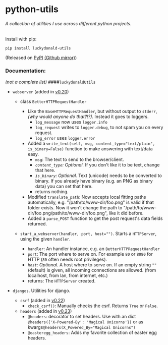 # python-utils
###### A collection of utilities I use across different python projects.

Install with pip:
```shell
pip install luckydonald-utils
```    
 

(Released on [PyPI](https://pypi.python.org/pypi/luckydonald-utils) [(Github mirror)](https://github.com/luckydonald/python-utils/releases/))

### Documentation:
*(not a complete list)*
####```luckydonaldUtils```
- ```webserver``` (added in [v0.20](https://github.com/luckydonald/python-utils/releases/tag/v0.20))
	- class ```BetterHTTPRequestHandler```
		- Like the ```BaseHTTPRequestHandler```, but without output to ```stderr```, *(why would anyone do that?!?)*. Instead it goes to loggers.
			- ```log_message``` now uses ```logger.info```
			- ```log_request``` writes to ```logger.debug```, to not spam you on every request.
			- ```log_error``` uses ```logger.error```
		- Added a ```write_text(self, msg, content_type="text/plain", is_binary=False)``` function to make answering with text/data easy.
			- ```msg```: The text to send to the browser/client.
			- *```content_type```: Optional.* If you don't like it to be text, change that here.
			- *```is_binary```: Optional.* Text (unicode) needs to be converted to binary. If you already have binary (e.g. an PNG as binary data) you can set that here.
			- returns nothing.
		- Modified ```translate_path```: Now accepts local fitting paths automatically,
		e.g. "/path/to/www-dir/foo.png" is valid if that folder exists. Now it won't change the path to "/path/to/www-dir/foo.png/path/to/www-dir/foo.png", like it did before.
		- Added a ```parse_POST``` function to get the post request's data fields returned.
		
	- ```start_a_webserver(handler, port, host="")```. 	Starts a ```HTTPServer```, using the given ```handler```.
		- ```handler```: An handler instance, e.g. an ```BetterHTTPRequestHandler```
		- ```port```: The port where to serve on. For example ```80``` or ```8080``` for HTTP (```80``` often needs root privileges).
		- *```host```: Optional.* A host where to serve on. If an empty string ```""``` (default) is given, all incoming connections are allowed. (from localhost, from lan, from internet, etc.)
		- returns: The ```HTTPServer``` created.
		
- ```djangos```. Utilities for django.
	- ```csrf``` (added in [v0.22](https://github.com/luckydonald/python-utils/releases/tag/v0.22))
		- ```check_csrf()```: Manually checks the csrf. Returns ```True``` or ```False```.
	- ```headers```  (added in [v0.23](https://github.com/luckydonald/python-utils/releases/tag/v0.23))
		- ```@headers```: decorator to set headers.
			Use with an dict ```@headers({'X-Powered-By': 'Magical Unicorns'})``` or as kwargs```@headers(X_Powered_By="Magical Unicorns")```
		- ```@easteregg_headers```: Adds my favorite collection of easter egg headers.